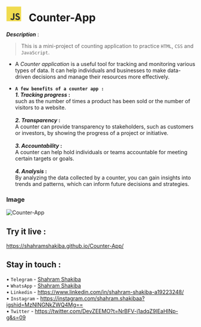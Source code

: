 # <a href="https://developer.mozilla.org/en-US/docs/Web/JavaScript" target="_blank" rel="noreferrer"> <img src="https://raw.githubusercontent.com/devicons/devicon/master/icons/javascript/javascript-original.svg" alt="javascript" width="40" height="40"/></a> &nbsp; Counter-App 
**_Description_** :<br/>
  > This is a mini-project of counting application to practice `HTML`, `CSS` and `JavaScript`.  <br/>

- A _Counter application_ is a useful tool for tracking and monitoring various types of data. It can help individuals and businesses to make data-driven decisions and manage their resources more effectively.

- **`A few benefits of a counter app :`**<br/>
**_1. Tracking progress_ :**<br/>
such as the number of times a product has been sold or the number of visitors to a website.<br/><br/>
**_2. Transparency_ :**<br/>
A counter can provide transparency to stakeholders, such as customers or investors, by showing the progress of a project or initiative.<br/><br/>
**_3. Accountability_ :**<br/>
A counter can help hold individuals or teams accountable for meeting certain targets or goals.<br/><br/>
**_4. Analysis_ :**<br/>
By analyzing the data collected by a counter, you can gain insights into trends and patterns, which can inform future decisions and strategies.

### Image
![Counter-App](https://github.com/ShahramShakiba/Counter-App/assets/110089830/f80060bc-8d03-4bfd-b349-0a485bcd23dc)


## Try it live :
https://shahramshakiba.github.io/Counter-App/

 ## Stay in touch :
 • ` Telegram ` - <a href="https://t.me/ShahramDev">Shahram Shakiba</a> <br/>
 • ` WhatsApp ` - <a href="https://wa.me/message/LM2IMM3ABZ7ZM1">Shahram Shakiba</a> <br/>
 • ` Linkedin ` - https://www.linkedin.com/in/shahram-shakiba-a19223248/ <br/>
 • ` Instagram ` - https://instagram.com/shahram.shakibaa?igshid=MzNlNGNkZWQ4Mg== <br/>
 • ` Twitter ` - https://twitter.com/DevZEEMO?t=NrBFV-j1adqZ9lEaHlNp-g&s=09

